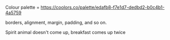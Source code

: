 Colour palette = https://coolors.co/palette/edafb8-f7e1d7-dedbd2-b0c4b1-4a5759

borders, alignment, margin, padding, and so on.

Spirit animal doesn't come up, breakfast comes up twice
